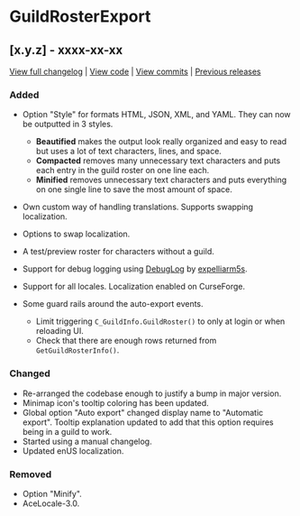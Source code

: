 # GuildRosterExport

## [x.y.z] - xxxx-xx-xx
[View full changelog](https://github.com/CruelDrool/GuildRosterExport/blob/master/CHANGELOG-FULL.md) | [View code](https://github.com/CruelDrool/GuildRosterExport/tree/x.y.z) | [View commits](https://github.com/CruelDrool/GuildRosterExport/compare/1.2.7...x.y.z) | [Previous releases](https://github.com/CruelDrool/GuildRosterExport/releases)

### Added
- Option "Style" for formats HTML, JSON, XML, and YAML. They can now be outputted in 3 styles. 
	- **Beautified** makes the output look really organized and easy to read but uses a lot of text characters, lines, and space. 
	- **Compacted** removes many unnecessary text characters and puts each entry in the guild roster on one line each.
	- **Minified** removes unnecessary text characters and puts everything on one single line to save the most amount of space.
- Own custom way of handling translations. Supports swapping localization.
- Options to swap localization.
- A test/preview roster for characters without a guild.
- Support for debug logging using [DebugLog](https://www.curseforge.com/wow/addons/debuglog) by [expelliarm5s](https://www.curseforge.com/members/expelliarm5s).

- Support for all locales. Localization enabled on CurseForge.
- Some guard rails around the auto-export events.
	- Limit triggering `C_GuildInfo.GuildRoster()` to only at login or when reloading UI.
	- Check that there are enough rows returned from `GetGuildRosterInfo()`.

### Changed
- Re-arranged the codebase enough to justify a bump in major version.
- Minimap icon's tooltip coloring has been updated.
- Global option "Auto export" changed display name to "Automatic export". Tooltip explanation updated to add that this option requires being in a guild to work.
- Started using a manual changelog.
- Updated enUS localization.

### Removed
- Option "Minify".
- AceLocale-3.0.
